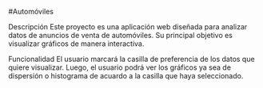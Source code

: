 #Automóviles

Descripción
Este proyecto es una aplicación web diseñada para analizar datos de anuncios de venta de automóviles. Su principal objetivo es visualizar gráficos de manera interactiva.

Funcionalidad
El usuario marcará la casilla de preferencia de los datos que quiere visualizar. Luego, el usuario podrá ver los gráficos ya sea de dispersión o histograma de acuardo a la casilla que haya seleccionado.


